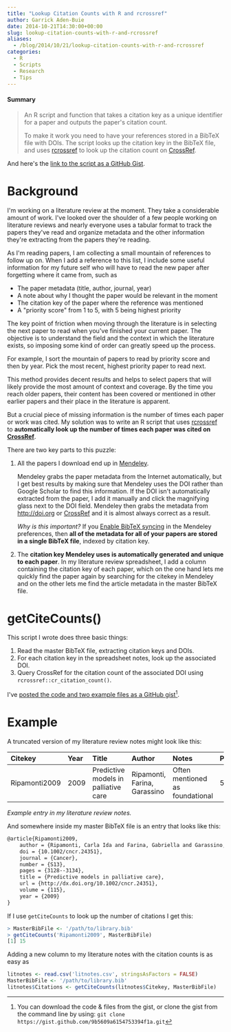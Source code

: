 ```yaml
---
title: "Lookup Citation Counts with R and rcrossref"
author: Garrick Aden-Buie
date: 2014-10-21T14:30:00+00:00
slug: lookup-citation-counts-with-r-and-rcrossref
aliases:
  - /blog/2014/10/21/lookup-citation-counts-with-r-and-rcrossref
categories:
  - R
  - Scripts
  - Research
  - Tips
---
```


#### Summary

> An R script and function that takes a citation key as a unique identifier for a paper and outputs the paper's citation count.
>
> To make it work you need to have your references stored in a BibTeX file with DOIs. The script looks up the citation key in the BibTeX file, and uses [rcrossref][] to look up the citation count on [CrossRef][].

And here's the [link to the script as a GitHub Gist](https://gist.github.com/gadenbuie/9b5609a6154753394f1a).

# Background

I'm working on a literature review at the moment. They take a considerable amount of work. I've looked over the shoulder of a few people working on literature reviews and nearly everyone uses a tabular format to track the papers they've read and organize metadata and the other information they're extracting from the papers they're reading.

As I'm reading papers, I am collecting a small mountain of references to follow up on. When I add a reference to this list, I include some useful information for my future self who will have to read the new paper after forgetting where it came from, such as

- The paper metadata (title, author, journal, year)
- A note about why I thought the paper would be relevant in the moment
- The citation key of the paper where the reference was mentioned
- A "priority score" from 1 to 5, with 5 being highest priority

The key point of friction when moving through the literature is in selecting the next paper to read when you've finished your current paper. The objective is to understand the field and the context in which the literature exists, so imposing some kind of order can greatly speed up the process.

For example, I sort the mountain of papers to read by priority score and then by year. Pick the most recent, highest priority paper to read next.

This method provides decent results and helps to select papers that will likely provide the most amount of context and coverage. By the time you reach older papers, their content has been covered or mentioned in other earlier papers and their place in the literature is apparent.

But a crucial piece of missing information is the number of times each paper or work was cited. My solution was to write an R script that uses [rcrossref][] to **automatically look up the number of times each paper was cited on [CrossRef][]**.

There are two key parts to this puzzle:

1. All the papers I download end up in [Mendeley][].

    Mendeley grabs the paper metadata from the Internet automatically, but I get best results by making sure that Mendeley uses the DOI rather than Google Scholar to find this information. If the DOI isn't automatically extracted from the paper, I add it manually and click the magnifying glass next to the DOI field. Mendeley then grabs the metadata from <http://doi.org> or [CrossRef][] and it is almost always correct as a result.

    _Why is this important?_ If you [Enable BibTeX syncing](http://blog.mendeley.com/tipstricks/howto-use-mendeley-to-create-citations-using-latex-and-bibtex/) in the Mendeley preferences, then **all of the metadata for all of your papers are stored in a single BibTeX file**, indexed by citation key.

2. The **citation key Mendeley uses is automatically generated and unique to each paper**. In my literature review spreadsheet, I add a column containing the citation key of each paper, which on the one hand lets me quickly find the paper again by searching for the citekey in Mendeley and on the other lets me find the article metadata in the master BibTeX file.

# getCiteCounts()

This script I wrote does three basic things:

1. Read the master BibTeX file, extracting citation keys and DOIs.
2. For each citation key in the spreadsheet notes, look up the associated DOI.
3. Query CrossRef for the citation count of the associated DOI using `rcrossref::cr_citation_count()`.

I've [posted the code and two example files as a GitHub gist](https://gist.github.com/gadenbuie/9b5609a6154753394f1a)[^1].

[^1]: You can download the code & files from the gist, or clone the gist from the command line by using: `git clone https://gist.github.com/9b5609a6154753394f1a.git`

# Example

A truncated version of my literature review notes might look like this:

| Citekey       | Year | Title                                | Author                       | Notes                           | Priority |
|:--------------|:-----|:-------------------------------------|:-----------------------------|:--------------------------------|:---------|
| Ripamonti2009 | 2009 | Predictive models in palliative care | Ripamonti, Farina, Garassino | Often mentioned as foundational | 5        |

*Example entry in my literature review notes.*


And somewhere inside my master BibTeX file is an entry that looks like this:

```tex
@article{Ripamonti2009,
    author = {Ripamonti, Carla Ida and Farina, Gabriella and Garassino, Marina Chiara},
    doi = {10.1002/cncr.24351},
    journal = {Cancer},
    number = {S13},
    pages = {3128--3134},
    title = {Predictive models in palliative care},
    url = {http://dx.doi.org/10.1002/cncr.24351},
    volume = {115},
    year = {2009}
}
```

If I use `getCiteCounts` to look up the number of citations I get this:

```r
> MasterBibFile <- '/path/to/library.bib'
> getCiteCounts('Ripamonti2009', MasterBibFile)
[1] 15
```

Adding a new column to my literature notes with the citation counts is as easy as

```r
litnotes <- read.csv('litnotes.csv', stringsAsFactors = FALSE)
MasterBibFile <- '/path/to/library.bib'
litnotes$Citations <- getCiteCounts(litnotes$Citekey, MasterBibFile)
```


[Mendeley]: http://www.mendeley.com/
[CrossRef]: http://crossref.org/
[rcrossref]: https://github.com/ropensci/rcrossref
[ropensci]: http://ropensci.org/
